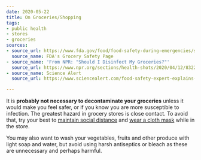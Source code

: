 ```yaml
---
date: 2020-05-22
title: On Groceries/Shopping
tags:
- public health
- stores
- groceries
sources:
- source_url: https://www.fda.gov/food/food-safety-during-emergencies/shopping-food-during-covid-19-pandemic-information-consumers
  source_name: FDA's Grocery Safety Page
- source_name: 'From NPR: "Should I Disinfect My Groceries?"'
  source_url: https://www.npr.org/sections/health-shots/2020/04/12/832269202/no-you-dont-need-to-disinfect-your-groceries-but-here-s-to-shop-safely
- source_name: Science Alert
  source_url: https://www.sciencealert.com/food-safety-expert-explains-how-to-safely-deal-with-groceries-during-the-pandemic

---
```

It is **probably not necessary to decontaminate your groceries** unless it would make you feel safer, or if you know you are more susceptible to infection. The greatest hazard in grocery stores is close contact. To avoid that, try your best to [maintain social distance](#) and [wear a cloth mask](#) while in the store.

You may also want to wash your vegetables, fruits and other produce with light soap and water, but avoid using harsh antiseptics or bleach as these are unnecessary and perhaps harmful.
